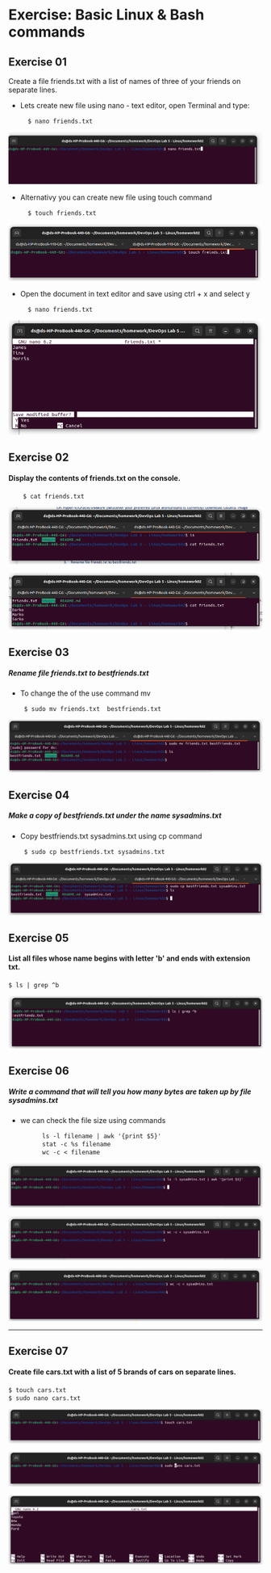 
# Exercise: Basic Linux & Bash commands 

## Exercise 01

Create a file friends.txt with a list of names of three of your friends on separate lines. 

* Lets create new file using nano - text editor, open Terminal and type:

        $ nano friends.txt
![Open terminal](images/1.png)

* Alternativy you can create new file using touch command

		$ touch friends.txt

![Open terminal](images/2.png)


* Open the document in text editor and save using ctrl + x and select y

		$ nano friends.txt

![Open friends.txt ](images/3.png)

## Exercise 02
#### Display the contents of friends.txt on the console. 

		$ cat friends.txt

![Open friends.txt ](images/4.png)

![Open friends.txt ](images/5.png)


## Exercise 03 
##### Rename file friends.txt to bestfriends.txt 

 * To change the of the use command mv
 
 	
        $ sudo mv friends.txt  bestfriends.txt 

 
![Rename friends.txt  to bestfriends.txt ](images/6.png)

 

## Exercise 04 
##### Make a copy of bestfriends.txt under the name sysadmins.txt

 * Copy bestfriends.txt sysadmins.txt using cp command
 
 	
        $ sudo cp bestfriends.txt sysadmins.txt

 
![Rename friends.txt  to bestfriends.txt ](images/7.png)

## Exercise 05

#### List all files whose name begins with letter 'b' and ends with extension txt. 

    $ ls | grep ^b


 ![](images/11.png)

## Exercise 06

#####  Write a command that will tell you how many bytes are taken up by file sysadmins.txt 

* we can check the file size using commands 
 
 		    ls -l filename | awk '{print $5}'
            stat -c %s filename
            wc -c < filename



![Rename friends.txt  to bestfriends.txt ](images/9-2.png)

![Rename friends.txt  to bestfriends.txt ](images/9-3.png)

![Rename friends.txt  to bestfriends.txt ](images/9-1.png)



___


## Exercise 07
#### Create file cars.txt with a list of 5 brands of cars on separate lines. 

    $ touch cars.txt
    $ sudo nano cars.txt
    



![](images/10-1.png)

![](images/10-2.png)

![](images/10-3.png)

 
